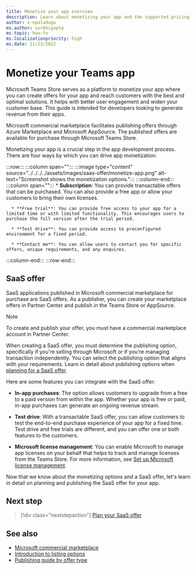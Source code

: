 ```yaml
---
title: Monetize your app overview
description: Learn about monetizing your app and the supported pricing models such as free trials, in-app purchases, and test drives. Learn in detail on monetizing your app through SaaS offers.
author: v-npaladugu
ms.author: surbhigupta
ms.topic: how-to
ms.localizationpriority: high
ms.date: 11/23/2022
---
```


# Monetize your Teams app

Microsoft Teams Store serves as a platform to monetize your app where you can create offers for your app and reach customers with the best and optimal solutions. It helps with better user engagement and widen your customer base. This guide is intended for developers looking to generate revenue from their apps.

Microsoft commercial marketplace facilitates publishing offers through Azure Marketplace and Microsoft AppSource. The published offers are available for purchase through Microsoft Teams Store.

Monetizing your app is a crucial step in the app development process. There are four ways by which you can drive app monetization:

:::row:::
   :::column span="":::
      :::image type="content" source="../../../../assets/images/saas-offer/monetize-app.png" alt-text="Screenshot shows the monetization options.":::
   :::column-end:::
   :::column span="":::
      * **Subscription**: You can provide transactable offers that can be purchased. You can also provide a free app or allow your customers to bring their own licenses.

      * **Free trial**: You can provide free access to your app for a limited time or with limited functionality. This encourages users to purchase the full version after the trial period.

      * **Test drive**: You can provide access to preconfigured environment for a fixed period.

      * **Contact me**: You can allow users to contact you for specific offers, unique requirements, and any enquires.
   :::column-end:::
:::row-end:::

## SaaS offer

SaaS applications published in Microsoft commercial marketplace for purchase are SaaS offers. As a publisher, you can create your marketplace offers in Partner Center and publish in the Teams Store or AppSource.

> [!NOTE]
> To create and publish your offer, you must have a commercial marketplace account in Partner Center.

When creating a SaaS offer, you must determine the publishing option, specifically if you're selling through Microsoft or if you're managing transaction independently. You can select the publishing option that aligns with your requirements. Learn in detail about publishing options when [planning for a SaaS offer](include-saas-offer.md).

Here are some features you can integrate with the SaaS offer:

* **In-app purchases**: The option allows customers to upgrade from a free to a paid version from within the app. Whether your app is free or paid, in-app purchases can generate an ongoing revenue stream. </br>

* **Test drive**: With a transactable SaaS offer, you can allow customers to test the end-to-end purchase experience of your app for a fixed time. Test drive and free trials are different, and you can offer one or both features to the customers.</br>

* **Microsoft license management**: You can enable Microsoft to manage app licenses on your behalf that helps to track and manage licenses from the Teams Store. For more information, see [Set up Microsoft license management](create-saas-offer.md#set-up-microsoft-license-management).

Now that we know about the monetizing options and a SaaS offer, let's learn in detail on planning and publishing the SaaS offer for your app.

## Next step

> [!div class="nextstepaction"]
> [Plan your SaaS offer](include-saas-offer.md)

## See also

* [Microsoft commercial marketplace](/partner-center/marketplace/overview)
* [Introduction to listing options](/partner-center/marketplace/determine-your-listing-type)
* [Publishing guide by offer type](/partner-center/marketplace/publisher-guide-by-offer-type)
